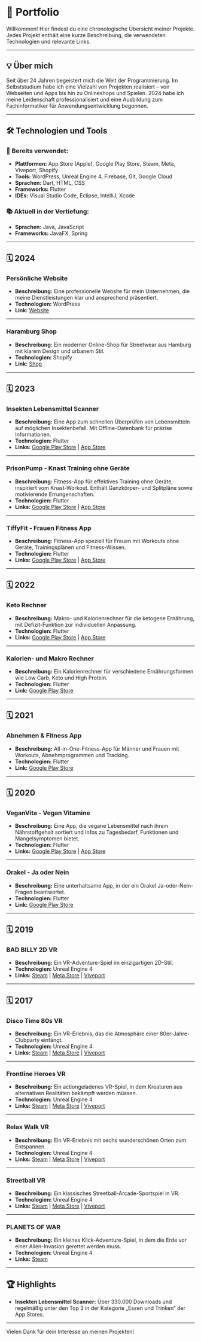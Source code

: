 # 📂 Portfolio

Willkommen! Hier findest du eine chronologische Übersicht meiner Projekte. Jedes Projekt enthält eine kurze Beschreibung, die verwendeten Technologien und relevante Links.

---

## 💡 Über mich

Seit über 24 Jahren begeistert mich die Welt der Programmierung. Im Selbststudium habe ich eine Vielzahl von Projekten realisiert – von Webseiten und Apps bis hin zu Onlineshops und Spielen. 2024 habe ich meine Leidenschaft professionalisiert und eine Ausbildung zum Fachinformatiker für Anwendungsentwicklung begonnen.

---

## 🛠 Technologien und Tools

### 🚀 Bereits verwendet:
- **Plattformen:** App Store (Apple), Google Play Store, Steam, Meta, Viveport, Shopify
- **Tools:** WordPress, Unreal Engine 4, Firebase, Git, Google Cloud
- **Sprachen:** Dart, HTML, CSS
- **Frameworks:** Flutter
- **IDEs:** Visual Studio Code, Eclipse, IntelliJ, Xcode

### 📚 Aktuell in der Vertiefung:
- **Sprachen:** Java, JavaScript
- **Frameworks:** JavaFX, Spring

---

## 🗓️ 2024

### **Persönliche Website**
- **Beschreibung:** Eine professionelle Website für mein Unternehmen, die meine Dienstleistungen klar und ansprechend präsentiert.  
- **Technologien:** WordPress  
- **Link:** [Website](https://marcel-bartecki.de/)

---

### **Haramburg Shop**
- **Beschreibung:** Ein moderner Online-Shop für Streetwear aus Hamburg mit klarem Design und urbanem Stil.  
- **Technologien:** Shopify  
- **Link:** [Shop](https://haramburg-store.de/)

---

## 🗓️ 2023

### **Insekten Lebensmittel Scanner**
- **Beschreibung:** Eine App zum schnellen Überprüfen von Lebensmitteln auf möglichen Insektenbefall. Mit Offline-Datenbank für präzise Informationen.  
- **Technologien:** Flutter  
- **Links:** [Google Play Store](https://play.google.com/store/apps/details?id=com.maba.insektenscanner) | [App Store](https://apps.apple.com/dk/app/insect-food-scanner/id6448891136)

---

### **PrisonPump - Knast Training ohne Geräte**
- **Beschreibung:** Fitness-App für effektives Training ohne Geräte, inspiriert vom Knast-Workout. Enthält Ganzkörper- und Splitpläne sowie motivierende Errungenschaften.  
- **Technologien:** Flutter  
- **Links:** [Google Play Store](https://play.google.com/store/apps/details?id=com.maba.prisonpump) | [App Store](https://apps.apple.com/dk/app/prisonpump-prison-workouts/id1670025051)

---

### **TiffyFit - Frauen Fitness App**
- **Beschreibung:** Fitness-App speziell für Frauen mit Workouts ohne Geräte, Trainingsplänen und Fitness-Wissen.  
- **Technologien:** Flutter  
- **Links:** [Google Play Store](https://play.google.com/store/apps/details?id=com.maba.tiffyfit) | [App Store](https://apps.apple.com/dk/app/tiffyfit-women-fitness-app/id1670034879)

---

## 🗓️ 2022

### **Keto Rechner**
- **Beschreibung:** Makro- und Kalorienrechner für die ketogene Ernährung, mit Defizit-Funktion zur individuellen Anpassung.  
- **Technologien:** Flutter  
- **Links:** [Google Play Store](https://play.google.com/store/apps/details?id=com.maba.ketorechner) | [App Store](https://apps.apple.com/dk/app/keto-calculator/id1616861578)

---

### **Kalorien- und Makro Rechner**
- **Beschreibung:** Ein Kalorienrechner für verschiedene Ernährungsformen wie Low Carb, Keto und High Protein.  
- **Technologien:** Flutter  
- **Link:** [Google Play Store](https://play.google.com/store/apps/details?id=com.maba.kalorienrechner)

---

## 🗓️ 2021

### **Abnehmen & Fitness App**
- **Beschreibung:** All-in-One-Fitness-App für Männer und Frauen mit Workouts, Abnehmprogrammen und Tracking.  
- **Technologien:** Flutter  
- **Link:** [Google Play Store](https://play.google.com/store/apps/details?id=com.maba.aio_fitness)

---

## 🗓️ 2020

### **VeganVita - Vegan Vitamine**
- **Beschreibung:** Eine App, die vegane Lebensmittel nach ihrem Nährstoffgehalt sortiert und Infos zu Tagesbedarf, Funktionen und Mangelsymptomen bietet.  
- **Technologien:** Flutter  
- **Links:** [Google Play Store](https://play.google.com/store/apps/details?id=com.maba.veganvita) | [App Store](https://apps.apple.com/dk/app/veganvita-vegan-vitamins/id6447078245)

---

### **Orakel - Ja oder Nein**
- **Beschreibung:** Eine unterhaltsame App, in der ein Orakel Ja-oder-Nein-Fragen beantwortet.  
- **Technologien:** Flutter  
- **Link:** [Google Play Store](https://play.google.com/store/apps/details?id=com.maba.oracle)

---

## 🗓️ 2019

### **BAD BILLY 2D VR**
- **Beschreibung:** Ein VR-Adventure-Spiel im einzigartigen 2D-Stil.  
- **Technologien:** Unreal Engine 4  
- **Links:** [Steam](https://store.steampowered.com/app/1026210/BAD_BILLY_2D_VR/) | [Meta Store](https://www.meta.com/experiences/pcvr/bad-billy-2d-vr) | [Viveport](https://www.viveport.com/apps/926fd4c1-e84a-42f6-9e6f-c98a3fe1d70f)

---

## 🗓️ 2017

### **Disco Time 80s VR**
- **Beschreibung:** Ein VR-Erlebnis, das die Atmosphäre einer 80er-Jahre-Clubparty einfängt.  
- **Technologien:** Unreal Engine 4  
- **Links:** [Steam](https://store.steampowered.com/app/649880/Disco_Time_80s_VR/) | [Meta Store](https://www.meta.com/experiences/pcvr/disco-time-80s-vr) | [Viveport](https://www.viveport.com/apps/1cb5f2e7-7d85-4fc4-85db-d9f41ec96729)

---

### **Frontline Heroes VR**
- **Beschreibung:** Ein actiongeladenes VR-Spiel, in dem Kreaturen aus alternativen Realitäten bekämpft werden müssen.  
- **Technologien:** Unreal Engine 4  
- **Links:** [Steam](https://store.steampowered.com/app/645330/Frontline_Heroes_VR/) | [Meta Store](https://www.meta.com/experiences/pcvr/frontline-heroes-vr) | [Viveport](https://www.viveport.com/apps/9bb184c4-9262-47bd-a565-66c483b8d4e4)

---

### **Relax Walk VR**
- **Beschreibung:** Ein VR-Erlebnis mit sechs wunderschönen Orten zum Entspannen.  
- **Technologien:** Unreal Engine 4  
- **Links:** [Steam](https://store.steampowered.com/app/645340/Relax_Walk_VR/) | [Meta Store](https://www.meta.com/experiences/pcvr/relax-walk-vr) | [Viveport](https://www.viveport.com/apps/d3c01585-9873-4a3b-b01b-a6183f2aed32)

---

### **Streetball VR**
- **Beschreibung:** Ein klassisches Streetball-Arcade-Sportspiel in VR.  
- **Technologien:** Unreal Engine 4  
- **Links:** [Steam](https://store.steampowered.com/app/644760/Streetball_VR/) | [Meta Store](https://www.meta.com/experiences/pcvr/streetball-vr) | [Viveport](https://www.viveport.com/apps/7c8c388a-0a25-4f4a-93c6-370dc850cfca)

---

### **PLANETS OF WAR**
- **Beschreibung:** Ein kleines Klick-Adventure-Spiel, in dem die Erde vor einer Alien-Invasion gerettet werden muss.  
- **Technologien:** Unreal Engine 4  
- **Links:** [Steam](https://store.steampowered.com/app/656140/PLANETS_OF_WAR/)

---

## 🏆 Highlights

- **Insekten Lebensmittel Scanner:** Über 330.000 Downloads und regelmäßig unter den Top 3 in der Kategorie „Essen und Trinken“ der App Stores.

---

Vielen Dank für dein Interesse an meinen Projekten!


